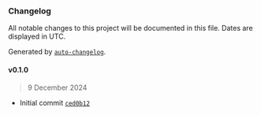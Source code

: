 ### Changelog

All notable changes to this project will be documented in this file. Dates are displayed in UTC.

Generated by [`auto-changelog`](https://github.com/CookPete/auto-changelog).

#### v0.1.0

> 9 December 2024

- Initial commit [`ced0b12`](https://github.com/hemna/aprsd-webchat-extension/commit/ced0b12fb81e875646bd6554696763491ae0cd58)
